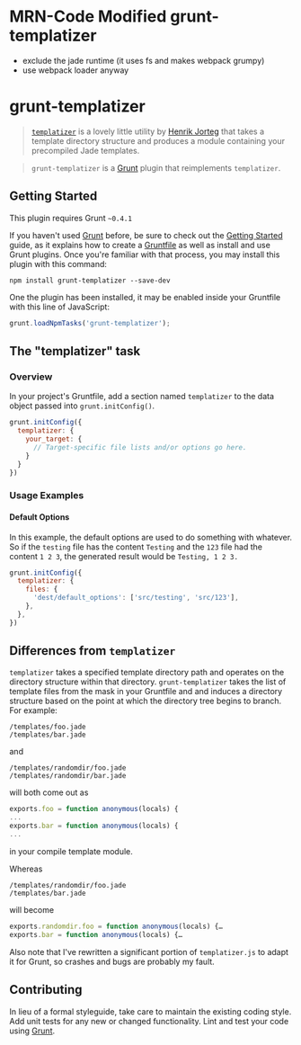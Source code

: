 # MRN-Code Modified grunt-templatizer
- exclude the jade runtime (it uses fs and makes webpack grumpy)
- use webpack loader anyway

# grunt-templatizer

> [`templatizer`](https://github.com/HenrikJoreteg/templatizer) is a lovely little utility by [Henrik Jorteg](https://github.com/henrikjoreteg) that takes a template directory structure and produces a module containing your precompiled Jade templates.

>`grunt-templatizer` is a [Grunt](http://gruntjs.com/) plugin that reimplements `templatizer`.


## Getting Started
This plugin requires Grunt `~0.4.1`

If you haven't used [Grunt](http://gruntjs.com/) before, be sure to check out the [Getting Started](http://gruntjs.com/getting-started) guide, as it explains how to create a [Gruntfile](http://gruntjs.com/sample-gruntfile) as well as install and use Grunt plugins. Once you're familiar with that process, you may install this plugin with this command:

```shell
npm install grunt-templatizer --save-dev
```

One the plugin has been installed, it may be enabled inside your Gruntfile with this line of JavaScript:

```js
grunt.loadNpmTasks('grunt-templatizer');
```

## The "templatizer" task

### Overview
In your project's Gruntfile, add a section named `templatizer` to the data object passed into `grunt.initConfig()`.

```js
grunt.initConfig({
  templatizer: {
    your_target: {
      // Target-specific file lists and/or options go here.
    }
  }
})
```

### Usage Examples

#### Default Options
In this example, the default options are used to do something with whatever. So if the `testing` file has the content `Testing` and the `123` file had the content `1 2 3`, the generated result would be `Testing, 1 2 3.`

```js
grunt.initConfig({
  templatizer: {
    files: {
      'dest/default_options': ['src/testing', 'src/123'],
    },
  },
})
```

## Differences from `templatizer`
`templatizer` takes a specified template directory path and operates on the directory structure within that directory. `grunt-templatizer` takes the list of template files from the mask in your Gruntfile and and induces a directory structure based on the point at which the directory tree begins to branch. For example:

```shell
/templates/foo.jade
/templates/bar.jade
```

and

```shell
/templates/randomdir/foo.jade
/templates/randomdir/bar.jade
```

will both come out as

```js
exports.foo = function anonymous(locals) {
...
exports.bar = function anonymous(locals) {
...
```

in your compile template module.

Whereas

```shell
/templates/randomdir/foo.jade
/templates/bar.jade
```

will become

```js
exports.randomdir.foo = function anonymous(locals) {…
exports.bar = function anonymous(locals) {…
```

Also note that I've rewritten a significant portion of `templatizer.js` to adapt it for Grunt, so crashes and bugs are probably my fault.

## Contributing
In lieu of a formal styleguide, take care to maintain the existing coding style. Add unit tests for any new or changed functionality. Lint and test your code using [Grunt](http://gruntjs.com/).

